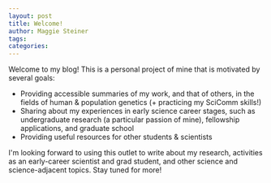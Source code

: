 ```yaml
---
layout: post
title: Welcome!
author: Maggie Steiner
tags: 
categories: 
---
```


Welcome to my blog! This is a personal project of mine that is motivated by several goals:

* Providing accessible summaries of my work, and that of others, in the fields of human & population genetics (+ practicing my SciComm skills!)
* Sharing about my experiences in early science career stages, such as undergraduate research (a particular passion of mine), fellowship applications, and graduate school 
* Providing useful resources for other students & scientists

I'm looking forward to using this outlet to write about my research, activities as an early-career scientist and grad student, and other science and science-adjacent topics. Stay tuned for more!


